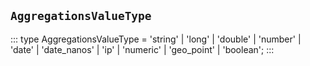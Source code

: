 ## `AggregationsValueType`
:::
type AggregationsValueType = 'string' | 'long' | 'double' | 'number' | 'date' | 'date_nanos' | 'ip' | 'numeric' | 'geo_point' | 'boolean';
:::
